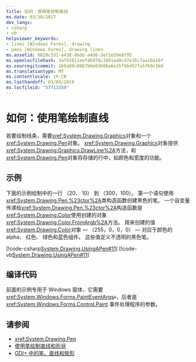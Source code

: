 ```yaml
---
title: 如何：使用笔绘制直线
ms.date: 03/30/2017
dev_langs:
- csharp
- vb
helpviewer_keywords:
- lines [Windows Forms], drawing
- pens [Windows Forms], drawing lines
ms.assetid: 0828c331-a438-4bdd-a4d6-3ef1e59e8795
ms.openlocfilehash: 3af91611eef4b97dc3461ad8cd7e36c7aa10a16f
ms.sourcegitcommit: 160a88c8087b0e63606e6e35f9bd57fa5f69c168
ms.translationtype: MT
ms.contentlocale: zh-CN
ms.lasthandoff: 03/09/2019
ms.locfileid: "57713359"
---
```

# <a name="how-to-use-a-pen-to-draw-lines"></a>如何：使用笔绘制直线
若要绘制线条，需要<xref:System.Drawing.Graphics>对象和一个<xref:System.Drawing.Pen>对象。 <xref:System.Drawing.Graphics>对象提供<xref:System.Drawing.Graphics.DrawLine%2A>方法，和<xref:System.Drawing.Pen>对象将存储的行中，如颜色和宽度的功能。  
  
## <a name="example"></a>示例  
 下面的示例绘制中的一行 （20、 10） 到 （300，100）。 第一个语句使用<xref:System.Drawing.Pen.%23ctor%2A>类构造函数创建黑色的笔。 一个自变量传递给<xref:System.Drawing.Pen.%23ctor%2A>构造函数是<xref:System.Drawing.Color>使用创建的对象<xref:System.Drawing.Color.FromArgb%2A>方法。 用来创建的值<xref:System.Drawing.Color>对象 — （255，0，0，0） — 对应于颜色的 alpha、 红色、 绿色和蓝色组件。 这些值定义不透明的黑色笔。  
  
 [!code-csharp[System.Drawing.UsingAPen#11](~/samples/snippets/csharp/VS_Snippets_Winforms/System.Drawing.UsingAPen/CS/Class1.cs#11)]
 [!code-vb[System.Drawing.UsingAPen#11](~/samples/snippets/visualbasic/VS_Snippets_Winforms/System.Drawing.UsingAPen/VB/Class1.vb#11)]  
  
## <a name="compiling-the-code"></a>编译代码  
 前面的示例专用于 Windows 窗体，它需要 <xref:System.Windows.Forms.PaintEventArgs>`e`，后者是 <xref:System.Windows.Forms.Control.Paint> 事件处理程序的参数。  
  
## <a name="see-also"></a>请参阅
- <xref:System.Drawing.Pen>
- [使用笔绘制直线和形状](using-a-pen-to-draw-lines-and-shapes.md)
- [GDI+ 中的笔、直线和矩形](pens-lines-and-rectangles-in-gdi.md)
